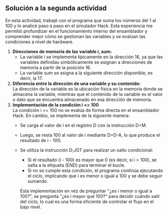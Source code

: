 ## Solución a la segunda actividad  
En esta actividad, trabajé con el programa que suma los números del 1 al 100 y lo analicé paso a paso en el simulador Hack. Esta experiencia me permitió profundizar en el funcionamiento interno del ensamblador y 
comprender mejor cómo se gestionan las variables y se evalúan las condiciones a nivel de hardware.  
1. **Direcciones de memoria de las variable i, sum:**  
     - La variable i se implementa típicamente en la dirección 16, ya que  las variables definidas simbólicamente se asignan a direcciones de memoria a partir de la posición 16.  
     - La variable sum se asigna a la siguiente dirección disponible, es decir, la 17.  
2. **Diferencia entre la dirección de una variable y su contenido:**  
   La dirección de la variable es la ubicación física en la memoria donde se almacena la variable, mientras que el contenido de la variable es el valor o dato que se encuentra almacenado en esa dirección de memoria.  
3. **Implementación de la condición i <= 100**  
     La condición i <= 100 no se evalúa de forma directa en el ensamblador Hack. En cambio, se implementa de la siguiente manera:
   - Se carga el valor de i en el registro D con la instrucción D=M.  
   - Luego, se resta 100 al valor de i mediante D=D-A, lo que produce el resultado de i - 100.  
   - Se utiliza la instrucción D;JGT para realizar un salto condicional:  
     - Si el resultado (i - 100) es mayor que 0 (es decir, si i > 100), se salta a la etiqueta (END) para terminar el bucle.  
     - Si no se cumple esta condición, el programa continúa ejecutando el ciclo, implicando que i es menor o igual a 100 y se debe seguir sumando.
  
     Esta implementación en vez de preguntar "¿es i menor o igual a 100?", se pregunta "¿es i mayor que 100?" para decidir cuándo salir del ciclo, lo cual es una forma eficiente de controlar el flujo en el bajo nivel.
